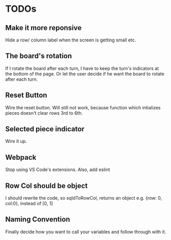 # TODOs

## Make it more reponsive 
Hide a row/ column label when the screen is getting small etc.

## The board's rotation
If I rotate the board after each turn, I have to keep the turn's indicators at the bottom of the page. Or let the user decide if he want the board to rotate after each turn.

## Reset Button
Wire the reset button. Will still not work, because function which intializes pieces doesn't clear rows 3rd to 6th.

## Selected piece indicator
Wire it up.

## Webpack
Stop using VS Code's extensions. Also, add eslint

## Row Col should be object
I should rewrite the code, so sqIdToRowCol, returns an object e.g. {row: 0, col:0}, instead of [0, 1]

## Naming Convention
Finally decide how you want to call your variables and follow through with it.